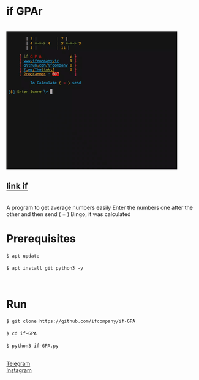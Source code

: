 <h1>if GPAr</h1>
<br />
<img src="logp.gif"/>
<br />
<h2><a href="https://ifcompany.ir/apps/Python">link if</a></h2>
<br />
    A program to get average numbers easily
    Enter the numbers one after the other and then send ( = )
    Bingo, it was calculated
<br />
<h1>Prerequisites</h1>
<pre>
<code>$ apt update <br />
$ apt install git python3 -y</code>
</pre>
<br />
<h1>Run</h1>
<pre>
<code>$ git clone https://github.com/ifcompany/if-GPA <br />
$ cd if-GPA <br />
$ python3 if-GPA.py</code>
</pre>
<br />
<a href="https://t.me/Thelinkif">Telegram</a>
<br />
<a href="https://instagram.com/ifcompany.ir">Instagram</a>
<br />
